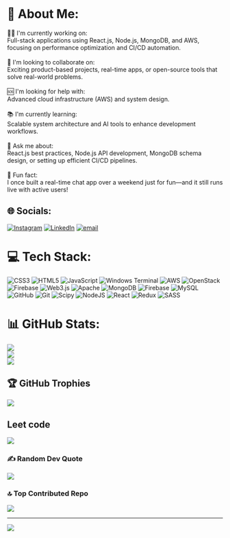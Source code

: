 # 💫 About Me:
👨‍💻 I'm currently working on:<br>Full-stack applications using React.js, Node.js, MongoDB, and AWS, focusing on performance optimization and CI/CD automation.<br><br>🤝 I'm looking to collaborate on:<br>Exciting product-based projects, real-time apps, or open-source tools that solve real-world problems.<br><br>🆘 I'm looking for help with:<br>Advanced cloud infrastructure (AWS) and system design.<br><br>📚 I'm currently learning:<br>Scalable system architecture and AI tools to enhance development workflows.<br><br>💬 Ask me about:<br>React.js best practices, Node.js API development, MongoDB schema design, or setting up efficient CI/CD pipelines.<br><br>🤯 Fun fact:<br>I once built a real-time chat app over a weekend just for fun—and it still runs live with active users!


## 🌐 Socials:
[![Instagram](https://img.shields.io/badge/Instagram-%23E4405F.svg?logo=Instagram&logoColor=white)](https://instagram.com/imashishku) [![LinkedIn](https://img.shields.io/badge/LinkedIn-%230077B5.svg?logo=linkedin&logoColor=white)](https://linkedin.com/in/https://www.linkedin.com/in/ashish-kumar-a39a17345/) [![email](https://img.shields.io/badge/Email-D14836?logo=gmail&logoColor=white)](mailto:ashishku1502@gmail.com) 

# 💻 Tech Stack:
![CSS3](https://img.shields.io/badge/css3-%231572B6.svg?style=for-the-badge&logo=css3&logoColor=white) ![HTML5](https://img.shields.io/badge/html5-%23E34F26.svg?style=for-the-badge&logo=html5&logoColor=white) ![JavaScript](https://img.shields.io/badge/javascript-%23323330.svg?style=for-the-badge&logo=javascript&logoColor=%23F7DF1E) ![Windows Terminal](https://img.shields.io/badge/Windows%20Terminal-%234D4D4D.svg?style=for-the-badge&logo=windows-terminal&logoColor=white) ![AWS](https://img.shields.io/badge/AWS-%23FF9900.svg?style=for-the-badge&logo=amazon-aws&logoColor=white) ![OpenStack](https://img.shields.io/badge/Openstack-%23f01742.svg?style=for-the-badge&logo=openstack&logoColor=white) ![Firebase](https://img.shields.io/badge/firebase-%23039BE5.svg?style=for-the-badge&logo=firebase) ![Web3.js](https://img.shields.io/badge/web3.js-F16822?style=for-the-badge&logo=web3.js&logoColor=white) ![Apache](https://img.shields.io/badge/apache-%23D42029.svg?style=for-the-badge&logo=apache&logoColor=white) ![MongoDB](https://img.shields.io/badge/MongoDB-%234ea94b.svg?style=for-the-badge&logo=mongodb&logoColor=white) ![Firebase](https://img.shields.io/badge/firebase-a08021?style=for-the-badge&logo=firebase&logoColor=ffcd34) ![MySQL](https://img.shields.io/badge/mysql-4479A1.svg?style=for-the-badge&logo=mysql&logoColor=white) ![GitHub](https://img.shields.io/badge/github-%23121011.svg?style=for-the-badge&logo=github&logoColor=white) ![Git](https://img.shields.io/badge/git-%23F05033.svg?style=for-the-badge&logo=git&logoColor=white) ![Scipy](https://img.shields.io/badge/SciPy-%230C55A5.svg?style=for-the-badge&logo=scipy&logoColor=%white) ![NodeJS](https://img.shields.io/badge/node.js-6DA55F?style=for-the-badge&logo=node.js&logoColor=white) ![React](https://img.shields.io/badge/react-%2320232a.svg?style=for-the-badge&logo=react&logoColor=%2361DAFB) ![Redux](https://img.shields.io/badge/redux-%23593d88.svg?style=for-the-badge&logo=redux&logoColor=white) ![SASS](https://img.shields.io/badge/SASS-hotpink.svg?style=for-the-badge&logo=SASS&logoColor=white)
# 📊 GitHub Stats:
![](https://github-readme-stats.vercel.app/api?username=Ashishku1502&theme=dark&hide_border=false&include_all_commits=true&count_private=true)<br/>
![](https://nirzak-streak-stats.vercel.app/?user=Ashishku1502&theme=dark&hide_border=false)<br/>
![](https://github-readme-stats.vercel.app/api/top-langs/?username=Ashishku1502&theme=dark&hide_border=false&include_all_commits=true&count_private=true&layout=compact)

## 🏆 GitHub Trophies
![](https://github-profile-trophy.vercel.app/?username=Ashishku1502&theme=dark&no-frame=false&no-bg=false&margin-w=4)

## Leet code
![](https://Leetcode-profile-trophy.vercel.app/?username=Ashishku15&theme=dark&no-frame=false&no-bg=false&margin-w=4)

### ✍️ Random Dev Quote
![](https://quotes-github-readme.vercel.app/api?type=vetical&theme=light)

### 🔝 Top Contributed Repo
![](https://github-contributor-stats.vercel.app/api?username=Ashishku1502&limit=5&theme=default&combine_all_yearly_contributions=true)

---
[![](https://visitcount.itsvg.in/api?id=Ashishku1502&icon=0&color=0)](https://visitcount.itsvg.in)

<!-- Proudly created with GPRM ( https://gprm.itsvg.in ) -->
